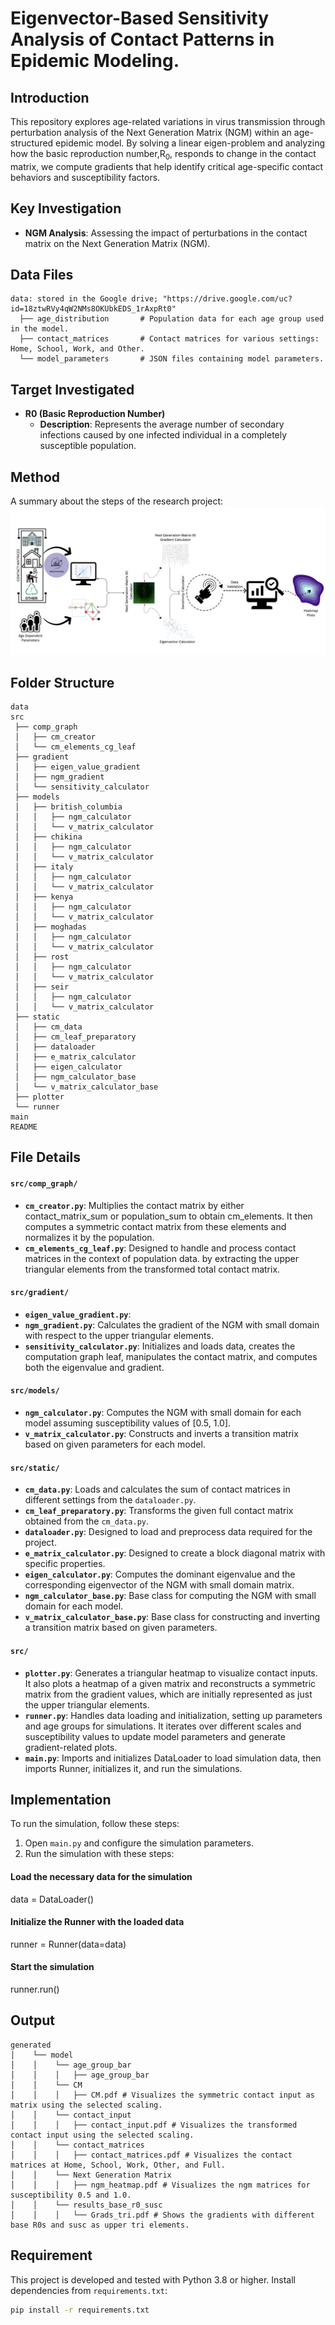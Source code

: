 # Eigenvector-Based Sensitivity Analysis of Contact Patterns in Epidemic Modeling. 

## Introduction
This repository explores age-related variations in virus transmission through perturbation analysis of the 
Next Generation Matrix (NGM) within an age-structured epidemic model. By solving a linear eigen-problem and 
analyzing how the basic reproduction number,R<sub>0</sub>, responds to change in the contact matrix, 
we compute gradients that help identify critical age-specific contact behaviors and susceptibility factors.

## Key Investigation
- **NGM Analysis**: Assessing the impact of perturbations in the contact matrix on the Next Generation Matrix (NGM).

## Data Files
```
data: stored in the Google drive; "https://drive.google.com/uc?id=18ztwRVy4qW2NMs8OKUbkEDS_1rAxpRt0"
  ├── age_distribution       # Population data for each age group used in the model.
  ├── contact_matrices       # Contact matrices for various settings: Home, School, Work, and Other.
  └── model_parameters       # JSON files containing model parameters.
```

## Target Investigated
- **R0 (Basic Reproduction Number)**
  - **Description**: Represents the average number of secondary infections caused by one infected individual in a 
  completely susceptible population.
  
## Method
A summary about the steps of the research project:
![Flowchart of Project Methodology](flowchart.png)

## Folder Structure
```
data                
src                    
 ├── comp_graph        
 │   ├── cm_creator      
 │   └── cm_elements_cg_leaf      
 ├── gradient        
 │   ├── eigen_value_gradient    
 │   ├── ngm_gradient  
 │   └── sensitivity_calculator
 ├── models       
 │   ├── british_columbia   
 │   │   ├── ngm_calculator  
 │   │   └── v_matrix_calculator
 │   ├── chikina   
 │   │   ├── ngm_calculator  
 │   │   └── v_matrix_calculator
 │   ├── italy   
 │   │   ├── ngm_calculator  
 │   │   └── v_matrix_calculator
 │   ├── kenya   
 │   │   ├── ngm_calculator  
 │   │   └── v_matrix_calculator
 │   ├── moghadas   
 │   │   ├── ngm_calculator  
 │   │   └── v_matrix_calculator
 │   ├── rost   
 │   │   ├── ngm_calculator  
 │   │   └── v_matrix_calculator
 │   ├── seir  
 │   │   ├── ngm_calculator  
 │   │   └── v_matrix_calculator
 ├── static 
 │   ├── cm_data  
 │   ├── cm_leaf_preparatory       
 │   ├── dataloader    
 │   ├── e_matrix_calculator  
 │   ├── eigen_calculator       
 │   ├── ngm_calculator_base  
 │   └── v_matrix_calculator_base
 ├── plotter               
 └── runner
main 
README
```

## File Details
#### `src/comp_graph/`
- **`cm_creator.py`**: Multiplies the contact matrix by either contact_matrix_sum or population_sum to obtain 
cm_elements. It then computes a symmetric contact matrix from these elements and normalizes it by the population.
- **`cm_elements_cg_leaf.py`**: Designed to handle and process contact matrices in the context of population data.
by extracting the upper triangular elements from the transformed total contact matrix.

#### `src/gradient/`
- **`eigen_value_gradient.py`**: 
- **`ngm_gradient.py`**: Calculates the gradient of the NGM with small domain with respect to the upper triangular 
elements.
- **`sensitivity_calculator.py`**: Initializes and loads data, creates the computation graph leaf, manipulates the 
contact matrix, and computes both the eigenvalue and gradient.

#### `src/models/`
- **`ngm_calculator.py`**: Computes the NGM with small domain for each model assuming susceptibility values of [0.5, 1.0].
- **`v_matrix_calculator.py`**: Constructs and inverts a transition matrix based on given parameters for each model.

#### `src/static/`
- **`cm_data.py`**: Loads and calculates the sum of contact matrices in different settings from the `dataloader.py`.
- **`cm_leaf_preparatory.py`**: Transforms the given full contact matrix obtained from the `cm_data.py`.
- **`dataloader.py`**: Designed to load and preprocess data required for the project.
- **`e_matrix_calculator.py`**: Designed to create a block diagonal matrix with specific properties.
- **`eigen_calculator.py`**: Computes the dominant eigenvalue and the corresponding eigenvector of the NGM with 
small domain matrix.
- **`ngm_calculator_base.py`**: Base class for computing the NGM with small domain for each model.
- **`v_matrix_calculator_base.py`**: Base class for constructing and inverting a transition matrix based on given parameters.

#### `src/`
- **`plotter.py`**: Generates a triangular heatmap to visualize contact inputs. It also plots a heatmap of a given 
matrix and reconstructs a symmetric matrix from the gradient values, which are initially represented as 
just the upper triangular elements.
- **`runner.py`**: Handles data loading and initialization, setting up parameters and age groups for simulations. 
It iterates over different scales and susceptibility values to update model parameters and generate 
gradient-related plots.
- **`main.py`**: Imports and initializes DataLoader to load simulation data, then imports Runner, initializes it, and
run the simulations.

## Implementation
To run the simulation, follow these steps:
1. Open `main.py` and configure the simulation parameters. 
2. Run the simulation with these steps:
#### Load the necessary data for the simulation
data = DataLoader()  
#### Initialize the Runner with the loaded data
runner = Runner(data=data)  
#### Start the simulation
runner.run()  

## Output

```
generated
│    └── model
│    │    └── age_group_bar
│    │    │   ├── age_group_bar
│    │    └── CM
│    │    │   ├── CM.pdf # Visualizes the symmetric contact input as matrix using the selected scaling.    
│    │    └── contact_input
│    │    │   ├── contact_input.pdf # Visualizes the transformed contact input using the selected scaling.
│    │    └── contact_matrices
│    │    │   ├── contact_matrices.pdf # Visualizes the contact matrices at Home, School, Work, Other, and Full.
│    │    └── Next Generation Matrix
│    │    │   ├── ngm_heatmap.pdf # Visualizes the ngm matrices for susceptibility 0.5 and 1.0.
│    │    └── results_base_r0_susc
│    │    │   └── Grads_tri.pdf # Shows the gradients with different base R0s and susc as upper tri elements.

```

## Requirement
This project is developed and tested with Python 3.8 or higher. Install dependencies from `requirements.txt`:
```bash
pip install -r requirements.txt
